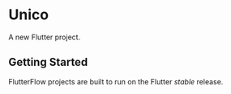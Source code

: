 # Unico

A new Flutter project.

## Getting Started

FlutterFlow projects are built to run on the Flutter _stable_ release.
